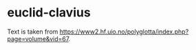 # euclid-clavius

Text is taken from https://www2.hf.uio.no/polyglotta/index.php?page=volume&vid=67.